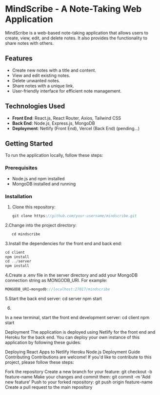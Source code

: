 # MindScribe - A Note-Taking Web Application

MindScribe is a web-based note-taking application that allows users to create, view, edit, and delete notes. It also provides the functionality to share notes with others.



## Features

- Create new notes with a title and content.
- View and edit existing notes.
- Delete unwanted notes.
- Share notes with a unique link.
- User-friendly interface for efficient note management.

## Technologies Used

- **Front End**: React.js, React Router, Axios, Tailwind CSS
- **Back End**: Node.js, Express.js, MongoDB
- **Deployment**: Netlify (Front End), Vercel (Back End) (pending...)

## Getting Started

To run the application locally, follow these steps:

### Prerequisites

- Node.js and npm installed
- MongoDB installed and running

### Installation

1. Clone this repository:

   ```js
   git clone https://github.com/your-username/mindscribe.git
   ```
2.Change into the project directory:
  ```js
     cd mindscribe
```
3.Install the dependencies for the front end and back end:
```js
cd client
npm install
cd ../server
npm install
```
4.Create a .env file in the server directory and add your MongoDB connection string as MONGODB_URI. For example:
```js
MONGODB_URI=mongodb://localhost:27017/mindscribe
```
5.Start the back end server:
cd server
npm start

6.
In a new terminal, start the front end development server:
cd client
npm start


Deployment
The application is deployed using Netlify for the front end and Heroku for the back end. You can deploy your own instance of this application by following these guides:

Deploying React Apps to Netlify
Heroku Node.js Deployment Guide
Contributing
Contributions are welcome! If you'd like to contribute to this project, please follow these steps:

Fork the repository
Create a new branch for your feature: git checkout -b feature-name
Make your changes and commit them: git commit -m 'Add new feature'
Push to your forked repository: git push origin feature-name
Create a pull request to the main repository


